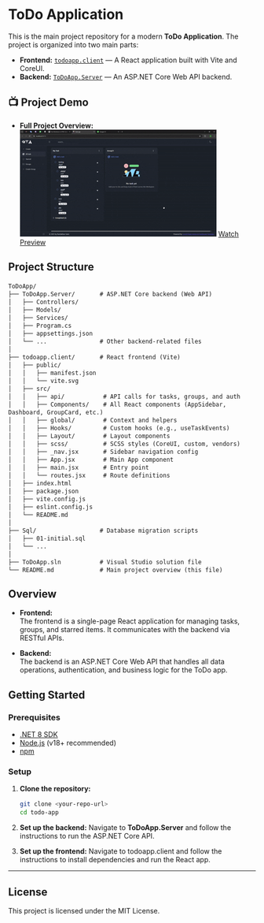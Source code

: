 # ToDo Application

This is the main project repository for a modern **ToDo Application**. The project is organized into two main parts:

- **Frontend:** [`todoapp.client`](todoapp.client/README.md) — A React application built with Vite and CoreUI.
- **Backend:** [`ToDoApp.Server`](ToDoApp.Server/README.md) — An ASP.NET Core Web API backend.

## 📺 Project Demo

- **Full Project Overview:**  
   ![TODO Project](./doc/todo-app.gif)
   [Watch Preview](https://raw.githubusercontent.com/sumedha-softech/todo-app/feature/ramlakhan/doc/todo-app.mp4)

## Project Structure

```
ToDoApp/
├── ToDoApp.Server/       # ASP.NET Core backend (Web API)
│   ├── Controllers/
│   ├── Models/
│   ├── Services/
│   ├── Program.cs
│   ├── appsettings.json
│   └── ...               # Other backend-related files
│
├── todoapp.client/       # React frontend (Vite)
│   ├── public/
│   │   ├── manifest.json
│   │   └── vite.svg
│   ├── src/
│   │   ├── api/           # API calls for tasks, groups, and auth
│   │   ├── Components/    # All React components (AppSidebar, Dashboard, GroupCard, etc.)
│   │   ├── global/        # Context and helpers
│   │   ├── Hooks/         # Custom hooks (e.g., useTaskEvents)
│   │   ├── Layout/        # Layout components
│   │   ├── scss/          # SCSS styles (CoreUI, custom, vendors)
│   │   ├── _nav.jsx       # Sidebar navigation config
│   │   ├── App.jsx        # Main App component
│   │   ├── main.jsx       # Entry point
│   │   └── routes.jsx     # Route definitions
│   ├── index.html
│   ├── package.json
│   ├── vite.config.js
│   ├── eslint.config.js
│   └── README.md
│
├── Sql/                  # Database migration scripts
│   ├── 01-initial.sql
│   └── ...
│
├── ToDoApp.sln           # Visual Studio solution file
└── README.md             # Main project overview (this file)
```

## Overview

- **Frontend:**  
  The frontend is a single-page React application for managing tasks, groups, and starred items. It communicates with the backend via RESTful APIs.

- **Backend:**  
  The backend is an ASP.NET Core Web API that handles all data operations, authentication, and business logic for the ToDo app.

## Getting Started

### Prerequisites

- [.NET 8 SDK](https://dotnet.microsoft.com/download)
- [Node.js](https://nodejs.org/) (v18+ recommended)
- [npm](https://www.npmjs.com/)

### Setup

1. **Clone the repository:**
   ```sh
   git clone <your-repo-url>
   cd todo-app

2. **Set up the backend:**
   Navigate to **ToDoApp.Server** and follow the instructions to run the ASP.NET Core API.

3. **Set up the frontend:**
   Navigate to todoapp.client and follow the instructions to install dependencies and run the React app.

---

## License

This project is licensed under the MIT License.